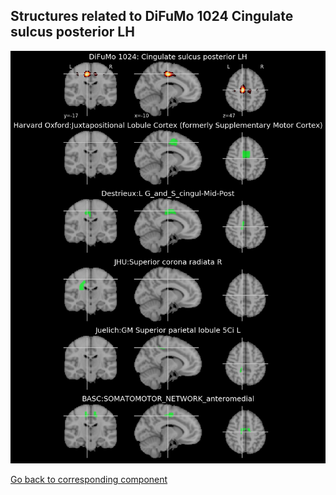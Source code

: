 


## Structures related to DiFuMo 1024 Cingulate sulcus posterior LH

![431](431.jpg "Structures related to DiFuMo 1024 Cingulate sulcus posterior LH")

[Go back to corresponding component](https://parietal-inria.github.io/DiFuMo/1024/html/431.html)
